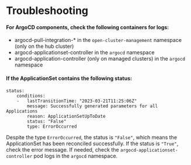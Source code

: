 # Troubleshooting

#### For ArgoCD components, check the following containers for logs:
* argocd-pull-integration-* in the `open-cluster-management` namespace (only on the hub cluster)
* argocd-applicationset-controller in the `argocd` namespace
* argocd-application-controller (only on managed clusters) in the `argocd` namespace

#### If the ApplicationSet contains the following status:
```
status:
    conditions:
    -   lastTransitionTime: "2023-03-21T11:25:06Z"
        message: Successfully generated parameters for all Applications
        reason: ApplicationSetUpToDate
        status: "False"
        type: ErrorOccurred
```
Despite the type `ErrorOccurred`, the status is `"False"`, which means the ApplicationSet has been reconciled successfully. If the status is `"True"`, check the error message. If needed, check the `argocd-applicationset-controller` pod logs in the `argocd` namespace.

